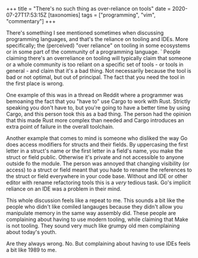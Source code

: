 +++
title = "There's no such thing as over-reliance on tools"
date = 2020-07-27T17:53:15Z
[taxonomies]
tags = ["programming", "vim", "commentary"]
+++

There's something I see mentioned sometimes when discussing programming languages, and that's the reliance on tooling and IDEs. More specifically; the (perceived)  "over reliance" on tooling in some ecosystems or in some part of the community of a programming language.
`
People claiming there's an overreliance on tooling will typically claim that someone or a whole community is too reliant on a specific set of tools - or tools in general - and claim that it's a bad thing. Not necessarily because the tool is bad or not optimal, but out of principal. The fact that you need the tool in the first place is wrong.

One example of this was in a thread on Reddit where a programmer was bemoaning the fact that you "have to" use Cargo to work with Rust. Strictly speaking you don't have to, but you're going to have a better time by using Cargo, and this person took this as a bad thing. The person had the opinion that this made Rust more complex than needed and Cargo introduces an extra point of failure in the overall toolchain.

Another example that comes to mind is someone who disliked the way Go does access modifiers for structs and their fields. By uppercasing the first letter in a struct's name or the first letter in a field's name, you make the struct or field public. Otherwise it's private and not accessible to anyone outside fo the module. The person was annoyed that changing visibility (or access) to a struct or field meant that you hade to rename the references to the struct or field everywhere in your code base. Without and IDE or other editor with rename refactoring tools this is a _very_ tedious task. Go's implicit reliance on an IDE was a problem in their mind.

This whole discussion feels like a repeat to me. This sounds a bit like the people who didn't like comiled langauges because they didn't allow you manipulate memory in the same way assembly did. These people are complaining about having to use modern tooling, while claiming that Make is not tooling. They sound very much like grumpy old men complaining about today's youth.

Are they always wrong. No. But complaining about having to use IDEs feels a bit like 1989 to me.
